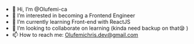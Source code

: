 - 👋 Hi, I’m @Olufemi-ca
- 👀 I’m interested in becoming a Frontend Engineer
- 🌱 I’m currently learning Front-end with ReactJS
- 💞️ I’m looking to collaborate on learning (kinda need backup on that😪 )
- 📫 How to reach me: Olufemichris.dev@gmail.com

<!---
Olufemi-ca/Olufemi-ca is a ✨ special ✨ repository because its `README.md` (this file) appears on your GitHub profile.
You can click the Preview link to take a look at your changes.
--->
